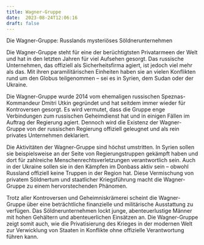 ```yaml
---
title: Wagner-Gruppe
date:  2023-08-24T12:06:16
draft: false
---
```


Die Wagner-Gruppe: Russlands mysteriöses Söldnerunternehmen

Die Wagner-Gruppe steht für eine der berüchtigtsten Privatarmeen der Welt und hat in den letzten Jahren für viel Aufsehen gesorgt. Das russische Unternehmen, das offiziell als Sicherheitsfirma agiert, ist jedoch viel mehr als das. Mit ihren paramilitärischen Einheiten haben sie an vielen Konflikten rund um den Globus teilgenommen – sei es in Syrien, dem Sudan oder der Ukraine.

Die Wagner-Gruppe wurde 2014 vom ehemaligen russischen Speznas-Kommandeur Dmitri Utkin gegründet und hat seitdem immer wieder für Kontroversen gesorgt. Es wird vermutet, dass die Gruppe enge Verbindungen zum russischen Geheimdienst hat und in einigen Fällen im Auftrag der Regierung agiert. Dennoch wird die Existenz der Wagner-Gruppe von der russischen Regierung offiziell geleugnet und als rein privates Unternehmen deklariert.

Die Aktivitäten der Wagner-Gruppe sind höchst umstritten. In Syrien sollen sie beispielsweise an der Seite von Regierungstruppen gekämpft haben und dort für zahlreiche Menschenrechtsverletzungen verantwortlich sein. Auch in der Ukraine sollen sie in den Kämpfen im Donbass aktiv sein – obwohl Russland offiziell keine Truppen in der Region hat. Diese Vermischung von privatem Söldnertum und staatlicher Kriegsführung macht die Wagner-Gruppe zu einem hervorstechenden Phänomen.

Trotz aller Kontroversen und Geheimniskrämerei scheint die Wagner-Gruppe über eine beträchtliche finanzielle und militärische Ausstattung zu verfügen. Das Söldnerunternehmen lockt junge, abenteuerlustige Männer mit hohen Gehältern und abenteuerlichen Einsätzen an. Die Wagner-Gruppe zeigt somit auch, wie die Privatisierung des Krieges in der modernen Welt zur Verwicklung von Staaten in Konflikte ohne offizielle Verantwortung führen kann.